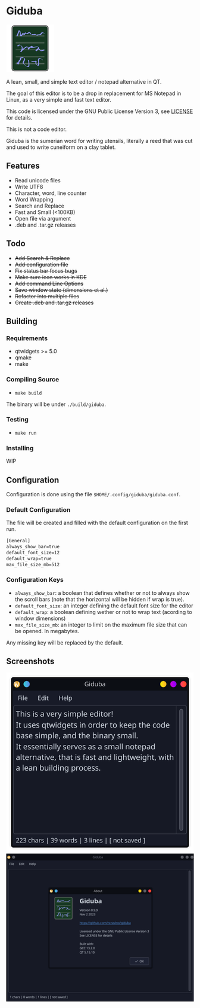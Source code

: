 # Giduba

![A notepad written in unknown cursive](./resources/icons/icon.png)

A lean, small, and simple text editor / notepad alternative in QT.

The goal of this editor is to be a drop in replacement for MS Notepad in Linux, as a very simple and fast text editor.

This code is licensed under the GNU Public License Version 3, see [LICENSE](./LICENSE) for details.

This is not a code editor.

Giduba is the sumerian word for writing utensils, literally a reed that was cut and used to write cuneiform on a clay tablet.

## Features

- Read unicode files
- Write UTF8
- Character, word, line counter
- Word Wrapping
- Search and Replace
- Fast and Small (<100KB)
- Open file via argument
- .deb and .tar.gz releases

## Todo

- ~~Add Search & Replace~~
- ~~Add configuration file~~
- ~~Fix status bar focus bugs~~
- ~~Make sure icon works in KDE~~
- ~~Add command Line Options~~
- ~~Save window state (dimensions et al.)~~
- ~~Refactor into multiple files~~
- ~~Create .deb and .tar.gz releases~~

## Building

### Requirements

- qtwidgets >= 5.0
- qmake
- make 

### Compiling Source

- `make build`

The binary will be under `./build/giduba`.

### Testing 
- `make run`

### Installing
WIP

## Configuration

Configuration is done using the file `$HOME/.config/giduba/giduba.conf`.

### Default Configuration

The file will be created and filled with the default configuration on the first run.

```
[General]
always_show_bar=true
default_font_size=12
default_wrap=true
max_file_size_mb=512
```

### Configuration Keys

- `always_show_bar`:  a boolean that defines whether or not to always show the scroll bars (note that the horizontal will be hidden if wrap is true).
- `default_font_size`: an integer defining the default font size for the editor
- `default_wrap`: a boolean defining wether or not to wrap text (acording to window dimensions)
- `max_file_size_mb`: an integer to limit on the maximum file size that can be opened. In megabytes.

Any missing key will be replaced by the default.

## Screenshots

![A screen shot of giduba in kde plasma](./images/screenshot.png)
![A screen shot of giduba about box in kde plasma](./images/screenshot_about.png)

